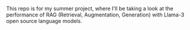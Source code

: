 This repo is for my summer project, where I'll be taking a look at the performance of RAG (Retrieval, Augmentation, Generation) with Llama-3 open source language models.

